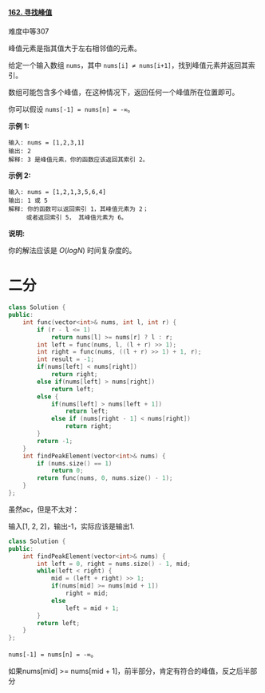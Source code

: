 #### [162. 寻找峰值](https://leetcode-cn.com/problems/find-peak-element/)

难度中等307

峰值元素是指其值大于左右相邻值的元素。

给定一个输入数组 `nums`，其中 `nums[i] ≠ nums[i+1]`，找到峰值元素并返回其索引。

数组可能包含多个峰值，在这种情况下，返回任何一个峰值所在位置即可。

你可以假设 `nums[-1] = nums[n] = -∞`。

**示例 1:**

```
输入: nums = [1,2,3,1]
输出: 2
解释: 3 是峰值元素，你的函数应该返回其索引 2。
```

**示例 2:**

```
输入: nums = [1,2,1,3,5,6,4]
输出: 1 或 5 
解释: 你的函数可以返回索引 1，其峰值元素为 2；
     或者返回索引 5， 其峰值元素为 6。
```

**说明:**

你的解法应该是 *O*(*logN*) 时间复杂度的。



# 二分

```c++
class Solution {
public:
    int func(vector<int>& nums, int l, int r) {
        if (r - l <= 1)
            return nums[l] >= nums[r] ? l : r;
        int left = func(nums, l, (l + r) >> 1);
        int right = func(nums, ((l + r) >> 1) + 1, r);
        int result = -1;
        if(nums[left] < nums[right])
            return right;
        else if(nums[left] > nums[right])
            return left;
        else {
            if(nums[left] > nums[left + 1])
                return left;
            else if (nums[right - 1] < nums[right])
                return right;
        }
        return -1;
    }
    int findPeakElement(vector<int>& nums) {
        if (nums.size() == 1)
            return 0;
        return func(nums, 0, nums.size() - 1);
    }
};
```

虽然ac，但是不太对：

输入[1, 2, 2]，输出-1，实际应该是输出1.





```c++
class Solution {
public:
    int findPeakElement(vector<int>& nums) {
        int left = 0, right = nums.size() - 1, mid;
        while(left < right) {
            mid = (left + right) >> 1;
            if(nums[mid] >= nums[mid + 1])
                right = mid;
            else 
                left = mid + 1;
        }
        return left;
    }
};
```

`nums[-1] = nums[n] = -∞`。

如果nums[mid] >= nums[mid + 1]，前半部分，肯定有符合的峰值，反之后半部分